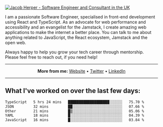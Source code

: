 [![Jacob Herper - Software Engineer and Consultant in the UK](https://res.cloudinary.com/jacobherper/image/upload/v1641506277/gh-image.png)](https://jacobherper.com/)

I am a passionate Software Engineer, specialised in front-end development using React and TypeScript. As an advocate for web performance and accessibility and an evangelist for the Jamstack, I create amazing web applications to make the internet a better place. You can talk to me about anything related to JavaScript, the React ecosystem, Jamstack and the open web.

Always happy to help you grow your tech career through mentorship. Please feel free to reach out, if you need help!

---

<p align="center">
  <strong>More from me:</strong> 
  <a href="https://jacobherper.com/">Website</a> •
  <a href="https://twitter.com/intent/follow?screen_name=jakeherp&tw_p=followbutton">Twitter</a> •
  <a href="https://www.linkedin.com/in/jacobherper/">LinkedIn</a>
</p>

---

## What I've worked on over the last few days:

<!--START_SECTION:waka-->

```txt
TypeScript   5 hrs 24 mins   ███████████████████░░░░░░   75.70 %
JSON         32 mins         ██░░░░░░░░░░░░░░░░░░░░░░░   07.66 %
Other        21 mins         █▒░░░░░░░░░░░░░░░░░░░░░░░   05.06 %
YAML         18 mins         █░░░░░░░░░░░░░░░░░░░░░░░░   04.39 %
JavaScript   16 mins         █░░░░░░░░░░░░░░░░░░░░░░░░   03.84 %
```

<!--END_SECTION:waka-->
